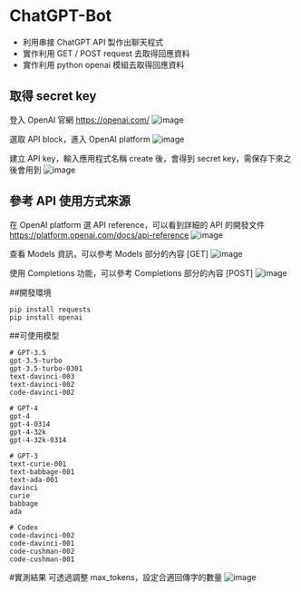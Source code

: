 # ChatGPT-Bot
- 利用串接 ChatGPT API 製作出聊天程式
- 實作利用 GET / POST request 去取得回應資料 
- 實作利用 python openai 模組去取得回應資料

## 取得 secret key
登入 OpenAI 官網 https://openai.com/
![image](https://github.com/Nashexplorer/chatGPT-bot/assets/132718430/6cb647b7-7443-4b13-a6ae-cc2e590798da)

選取 API block，進入 OpenAI platform
![image](https://github.com/Nashexplorer/chatGPT-bot/assets/132718430/7abd90d0-b6bb-4722-8cec-b52e264a0e05)

建立 API key，輸入應用程式名稱 create 後，會得到 secret key，需保存下來之後會用到
![image](https://github.com/Nashexplorer/chatGPT-bot/assets/132718430/2df79239-e987-48b5-9e1a-ddefaed5a2c8)


## 參考 API 使用方式來源
在 OpenAI platform 選 API reference，可以看到詳細的 API 的開發文件
https://platform.openai.com/docs/api-reference
![image](https://github.com/Nashexplorer/ChatGPT-bot/assets/132718430/2548eab2-34d6-4608-ad34-a4d1ef034cdf)

查看 Models 資訊，可以參考 Models 部分的內容 [GET]
![image](https://github.com/Nashexplorer/ChatGPT-bot/assets/132718430/be6efc84-d997-4a6d-9718-f9b833e3d3b5)


使用 Completions 功能，可以參考 Completions 部分的內容 [POST]
![image](https://github.com/Nashexplorer/ChatGPT-bot/assets/132718430/a6411aa8-9e85-4c81-80e5-78a4cbaa2c5a)


##開發環境
```
pip install requests
pip install openai
```

##可使用模型
```
# GPT-3.5
gpt-3.5-turbo
gpt-3.5-turbo-0301
text-davinci-003
text-davinci-002
code-davinci-002

# GPT-4
gpt-4
gpt-4-0314
gpt-4-32k
gpt-4-32k-0314

# GPT-3
text-curie-001
text-babbage-001
text-ada-001
davinci
curie
babbage
ada

# Codex
code-davinci-002
code-davinci-001
code-cushman-002
code-cushman-001
```

#實測結果
可透過調整 max_tokens，設定合適回傳字的數量
![image](https://github.com/Nashexplorer/ChatGPT-bot/assets/132718430/fb46cc34-6593-48ee-937b-0975caf5d4c9)

